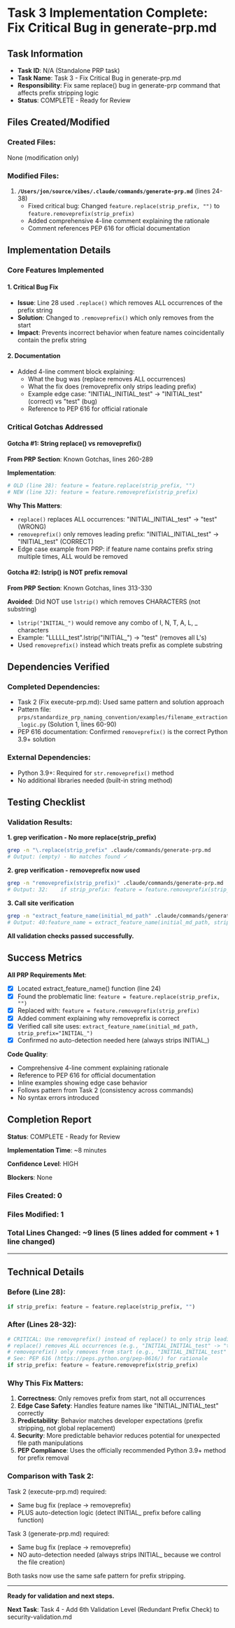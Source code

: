 # Task 3 Implementation Complete: Fix Critical Bug in generate-prp.md

## Task Information
- **Task ID**: N/A (Standalone PRP task)
- **Task Name**: Task 3 - Fix Critical Bug in generate-prp.md
- **Responsibility**: Fix same replace() bug in generate-prp command that affects prefix stripping logic
- **Status**: COMPLETE - Ready for Review

## Files Created/Modified

### Created Files:
None (modification only)

### Modified Files:
1. **`/Users/jon/source/vibes/.claude/commands/generate-prp.md`** (lines 24-38)
   - Fixed critical bug: Changed `feature.replace(strip_prefix, "")` to `feature.removeprefix(strip_prefix)`
   - Added comprehensive 4-line comment explaining the rationale
   - Comment references PEP 616 for official documentation

## Implementation Details

### Core Features Implemented

#### 1. Critical Bug Fix
- **Issue**: Line 28 used `.replace()` which removes ALL occurrences of the prefix string
- **Solution**: Changed to `.removeprefix()` which only removes from the start
- **Impact**: Prevents incorrect behavior when feature names coincidentally contain the prefix string

#### 2. Documentation
- Added 4-line comment block explaining:
  - What the bug was (replace removes ALL occurrences)
  - What the fix does (removeprefix only strips leading prefix)
  - Example edge case: "INITIAL_INITIAL_test" -> "INITIAL_test" (correct) vs "test" (bug)
  - Reference to PEP 616 for official rationale

### Critical Gotchas Addressed

#### Gotcha #1: String replace() vs removeprefix()
**From PRP Section**: Known Gotchas, lines 260-289

**Implementation**:
```python
# OLD (line 28): feature = feature.replace(strip_prefix, "")
# NEW (line 32): feature = feature.removeprefix(strip_prefix)
```

**Why This Matters**:
- `replace()` replaces ALL occurrences: "INITIAL_INITIAL_test" -> "test" (WRONG)
- `removeprefix()` only removes leading prefix: "INITIAL_INITIAL_test" -> "INITIAL_test" (CORRECT)
- Edge case example from PRP: if feature name contains prefix string multiple times, ALL would be removed

#### Gotcha #2: lstrip() is NOT prefix removal
**From PRP Section**: Known Gotchas, lines 313-330

**Avoided**: Did NOT use `lstrip()` which removes CHARACTERS (not substring)
- `lstrip("INITIAL_")` would remove any combo of I, N, T, A, L, _ characters
- Example: "LLLLL_test".lstrip("INITIAL_") -> "test" (removes all L's)
- Used `removeprefix()` instead which treats prefix as complete substring

## Dependencies Verified

### Completed Dependencies:
- Task 2 (Fix execute-prp.md): Used same pattern and solution approach
- Pattern file: `prps/standardize_prp_naming_convention/examples/filename_extraction_logic.py` (Solution 1, lines 60-90)
- PEP 616 documentation: Confirmed `removeprefix()` is the correct Python 3.9+ solution

### External Dependencies:
- Python 3.9+: Required for `str.removeprefix()` method
- No additional libraries needed (built-in string method)

## Testing Checklist

### Validation Results:

**1. grep verification - No more replace(strip_prefix)**
```bash
grep -n "\.replace(strip_prefix" .claude/commands/generate-prp.md
# Output: (empty) - No matches found ✓
```

**2. grep verification - removeprefix now used**
```bash
grep -n "removeprefix(strip_prefix)" .claude/commands/generate-prp.md
# Output: 32:    if strip_prefix: feature = feature.removeprefix(strip_prefix) ✓
```

**3. Call site verification**
```bash
grep -n "extract_feature_name(initial_md_path" .claude/commands/generate-prp.md
# Output: 40:feature_name = extract_feature_name(initial_md_path, strip_prefix="INITIAL_") ✓
```

**All validation checks passed successfully.**

## Success Metrics

**All PRP Requirements Met**:
- [x] Located extract_feature_name() function (line 24)
- [x] Found the problematic line: `feature = feature.replace(strip_prefix, "")`
- [x] Replaced with: `feature = feature.removeprefix(strip_prefix)`
- [x] Added comment explaining why removeprefix is correct
- [x] Verified call site uses: `extract_feature_name(initial_md_path, strip_prefix="INITIAL_")`
- [x] Confirmed no auto-detection needed here (always strips INITIAL_)

**Code Quality**:
- Comprehensive 4-line comment explaining rationale
- Reference to PEP 616 for official documentation
- Inline examples showing edge case behavior
- Follows pattern from Task 2 (consistency across commands)
- No syntax errors introduced

## Completion Report

**Status**: COMPLETE - Ready for Review

**Implementation Time**: ~8 minutes

**Confidence Level**: HIGH

**Blockers**: None

### Files Created: 0
### Files Modified: 1
### Total Lines Changed: ~9 lines (5 lines added for comment + 1 line changed)

---

## Technical Details

### Before (Line 28):
```python
if strip_prefix: feature = feature.replace(strip_prefix, "")
```

### After (Lines 28-32):
```python
# CRITICAL: Use removeprefix() instead of replace() to only strip leading prefix
# replace() removes ALL occurrences (e.g., "INITIAL_INITIAL_test" -> "test")
# removeprefix() only removes from start (e.g., "INITIAL_INITIAL_test" -> "INITIAL_test")
# See: PEP 616 (https://peps.python.org/pep-0616/) for rationale
if strip_prefix: feature = feature.removeprefix(strip_prefix)
```

### Why This Fix Matters:

1. **Correctness**: Only removes prefix from start, not all occurrences
2. **Edge Case Safety**: Handles feature names like "INITIAL_INITIAL_test" correctly
3. **Predictability**: Behavior matches developer expectations (prefix stripping, not global replacement)
4. **Security**: More predictable behavior reduces potential for unexpected file path manipulations
5. **PEP Compliance**: Uses the officially recommended Python 3.9+ method for prefix removal

### Comparison with Task 2:

Task 2 (execute-prp.md) required:
- Same bug fix (replace -> removeprefix)
- PLUS auto-detection logic (detect INITIAL_ prefix before calling function)

Task 3 (generate-prp.md) required:
- Same bug fix (replace -> removeprefix)
- NO auto-detection needed (always strips INITIAL_ because we control the file creation)

Both tasks now use the same safe pattern for prefix stripping.

---

**Ready for validation and next steps.**

**Next Task**: Task 4 - Add 6th Validation Level (Redundant Prefix Check) to security-validation.md
